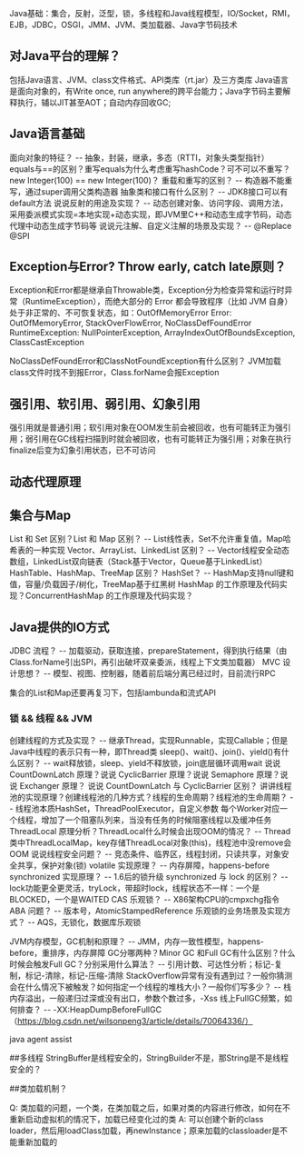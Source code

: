 
Java基础：集合，反射，泛型，锁，多线程和Java线程模型，IO/Socket，RMI，EJB，JDBC，OSGI，JMM、JVM、类加载器、Java字节码技术

## 对Java平台的理解？
包括Java语言、JVM、class文件格式、API类库（rt.jar）及三方类库 
Java语言是面向对象的，有Write once, run anywhere的跨平台能力；Java字节码主要解释执行，辅以JIT甚至AOT；自动内存回收GC;

## Java语言基础
面向对象的特征？ -- 抽象，封装，继承，多态（RTTI，对象头类型指针）
equals与==的区别？重写equals为什么考虑重写hashCode？可不可以不重写？new Integer(100) == new Integer(100)？
重载和重写的区别？ -- 构造器不能重写，通过super调用父类构造器
抽象类和接口有什么区别？ -- JDK8接口可以有default方法
说说反射的用途及实现？ -- 动态创建对象、访问字段、调用方法，采用委派模式实现=本地实现+动态实现，即JVM里C++和动态生成字节码，动态代理中动态生成字节码等
说说元注解、自定义注解的场景及实现？ -- @Replace @SPI

## Exception与Error? Throw early, catch late原则？
Exception和Error都是继承自Throwable类，Exception分为检查异常和运行时异常（RuntimeException），而绝大部分的 Error 都会导致程序（比如 JVM 自身）处于非正常的、不可恢复状态，如：OutOfMemoryError
Error: OutOfMemoryError, StackOverFlowError, NoClassDefFoundError
RuntimeException: NullPointerException, ArrayIndexOutOfBoundsException, ClassCastException

NoClassDefFoundError和ClassNotFoundException有什么区别？ JVM加载class文件时找不到报Error，Class.forName会报Exception

## 强引用、软引用、弱引用、幻象引用
强引用就是普通引用；软引用对象在OOM发生前会被回收，也有可能转正为强引用；弱引用在GC线程扫描到时就会被回收，也有可能转正为强引用；对象在执行finalize后变为幻象引用状态，已不可访问

## 动态代理原理

## 集合与Map
List 和 Set 区别？List 和 Map 区别？ -- List线性表，Set不允许重复值，Map哈希表的一种实现
Vector、ArrayList、LinkedList 区别？ -- Vector线程安全动态数组，LinkedList双向链表（Stack基于Vector，Queue基于LinkedList）
HashTable、HashMap、TreeMap 区别？ HashSet？ -- HashMap支持null键和值，容量/负载因子/树化，TreeMap基于红黑树
HashMap 的工作原理及代码实现？ConcurrentHashMap 的工作原理及代码实现？

## Java提供的IO方式





JDBC 流程？ -- 加载驱动，获取连接，prepareStatement，得到执行结果（由Class.forName引出SPI，再引出破坏双亲委派，线程上下文类加载器）
MVC 设计思想？ -- 模型、视图、控制器，随着前后端分离已经过时，目前流行RPC



集合的List和Map还要再复习下，包括lambunda和流式API


### 锁 && 线程 && JVM
创建线程的方式及实现？ -- 继承Thread，实现Runnable，实现Callable；但是Java中线程的表示只有一种，即Thread类
sleep()、wait()、join()、yield()有什么区别？ -- wait释放锁，sleep、yield不释放锁，join底层循环调用wait
说说 CountDownLatch 原理？说说 CyclicBarrier 原理？说说 Semaphore 原理？说说 Exchanger 原理？
说说 CountDownLatch 与 CyclicBarrier 区别？
讲讲线程池的实现原理？创建线程池的几种方式？线程的生命周期？线程池的生命周期？ -- 线程池本质HashSet，ThreadPoolExecutor，自定义参数
                                                                   每个Worker对应一个线程，增加了一个阻塞队列来，当没有任务的时候阻塞线程以及缓冲任务
ThreadLocal 原理分析？ThreadLocal什么时候会出现OOM的情况？ -- Thread类中ThreadLocalMap，key存储ThreadLocal对象(this)，线程池中没remove会OOM
说说线程安全问题？ -- 竞态条件、临界区，线程封闭，只读共享，对象安全共享，保护对象(锁)
volatile 实现原理？ -- 内存屏障，happens-before
synchronized 实现原理？ -- 1.6后的锁升级
synchronized 与 lock 的区别？ -- lock功能更全更灵活，tryLock，带超时lock，线程状态不一样：一个是BLOCKED，一个是WAITED
CAS 乐观锁？ -- X86架构CPU的cmpxchg指令
ABA 问题？ -- 版本号，AtomicStampedReference
乐观锁的业务场景及实现方式？ -- AQS，无锁化，数据库乐观锁

JVM内存模型，GC机制和原理？ -- JMM，内存一致性模型，happens-before，重排序，内存屏障
GC分哪两种？Minor GC 和Full GC有什么区别？什么时候会触发Full GC？分别采用什么算法？ -- 引用计数、可达性分析；标记-复制，标记-清除，标记-压缩-清除
StackOverflow异常有没有遇到过？⼀般你猜测会在什么情况下被触发？如何指定⼀个线程的堆栈⼤⼩？⼀般你们写多少？
 -- 栈内存溢出，一般递归过深或没有出口，参数个数过多，-Xss
 线上FullGC频繁，如何排查？ -- -XX:HeapDumpBeforeFullGC（https://blog.csdn.net/wilsonpeng3/article/details/70064336/）





java agent assist


##多线程
StringBuffer是线程安全的，StringBuilder不是，那String是不是线程安全的？


##类加载机制？

Q: 类加载的问题，一个类，在类加载之后，如果对类的内容进行修改，如何在不重新启动虚拟机的情况下，加载已经变化过的类
A: 可以创建个新的class loader，然后用loadClass加载，再newInstance；原来加载的classloader是不能重新加载的


